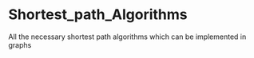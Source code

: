 # Shortest_path_Algorithms
All the necessary shortest path algorithms which can be implemented in graphs

